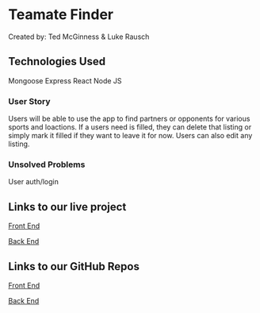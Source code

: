 # Teamate Finder
Created by: Ted McGinness & Luke Rausch

## Technologies Used
Mongoose
Express
React
Node JS

### User Story 
Users will be able to use the app to find partners or opponents for various sports and loactions. If a users need is filled, they can delete that listing or simply mark it filled if they want to leave it for now. Users can also edit any listing.

### Unsolved Problems 
User auth/login

## Links to our live project

[Front End](https://evening-taiga-72247.herokuapp.com/)

[Back End](https://rocky-fortress-29259.herokuapp.com/sports)

## Links to our GitHub Repos

[Front End](https://github.com/tmcginness/mern-front)

[Back End](https://github.com/Lhrausch/MERN_Back)


